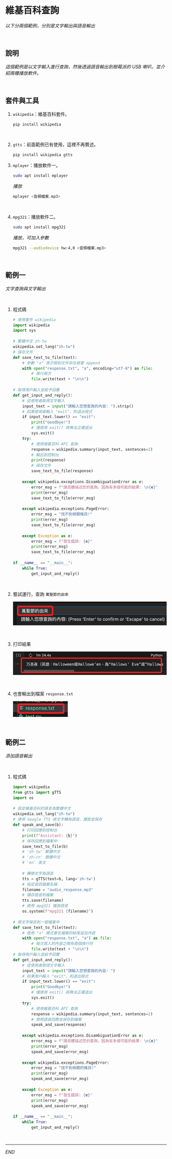 # 維基百科查詢

_以下分兩個範例，分別是文字輸出與語音輸出_

<br>

## 說明

_這個範例是以文字輸入進行查詢，然後透過語音輸出到樹莓派的 USB 喇叭，並介紹兩種播放軟件。_

<br>

## 套件與工具

1. `wikipedia`：維基百科套件。

    ```python
    pip install wikipedia
    ```
<br>

2. `gtts`：前面範例已有使用，這裡不再贅述。

    ```bash
    pip install wikipedia gtts
    ```

3. `mplayer`：播放軟件一。

    ```bash
    sudo apt install mplayer
    ```
    _播放_
    ```bash
    mplayer <音頻檔案.mp3>
    ```

<br>

4. `mpg321`：播放軟件二。

    ```bash
    sudo apt install mpg321
    ```
    _播放，可加入參數_
    ```bash
    mpg321 --audiodevice hw:4,0 <音頻檔案.mp3>
    ```

<br>

## 範例一

_文字查詢與文字輸出_

<br>

1. 程式碼

    ```python
    # 使用套件 wikipedia
    import wikipedia
    import sys

    # 繁體中文 zh-tw
    wikipedia.set_lang("zh-tw")
    # 保存文件
    def save_text_to_file(text):
        # 參數 "a" 表示假如文件存在就會 append
        with open("response.txt", "a", encoding="utf-8") as file:  
            # 換行兩次
            file.write(text + "\n\n")            

    # 取得用戶輸入並給予回覆
    def get_input_and_reply():
        # 從使用者取得文字輸入
        input_text = input("請輸入您想查詢的內容: ").strip()  
        # 如果使用者輸入 "exit"，則退出程式
        if input_text.lower() == "exit":
            print("Goodbye!")
            # 僅使用 exit() 將無法正確退出
            sys.exit()
        try:
            # 使用维基百科 API 查詢
            response = wikipedia.summary(input_text, sentences=2)
            # 輸出到控制台
            print(response)           
            # 保存文件
            save_text_to_file(response)  
            
        except wikipedia.exceptions.DisambiguationError as e:
            error_msg = f"請具體描述您的查詢，因為有多個可能的結果: \n{e}"
            print(error_msg)
            save_text_to_file(error_msg)
            
        except wikipedia.exceptions.PageError:
            error_msg = "找不到相關條目!"
            print(error_msg)
            save_text_to_file(error_msg)
            
        except Exception as e:
            error_msg = f"發生錯誤: {e}"
            print(error_msg)
            save_text_to_file(error_msg)
            
    if __name__ == "__main__":
        while True:
            get_input_and_reply()
    ```

<br>

2. 嘗試運行，查詢 `萬聖節的由來`

    ![](images/img_18.png)

<br>

3. 打印結果

    ![](images/img_19.png)

<br>

4. 也會輸出到檔案 `response.txt`

    ![](images/img_20.png)

<br>

## 範例二

_添加語音輸出_



<br>

1. 程式碼

    ```python
    import wikipedia
    from gtts import gTTS
    import os

    # 設定維基百科的語言為繁體中文
    wikipedia.set_lang("zh-tw")
    # 使用 Google TTS 將文字轉為語音，播放並保存
    def speak_and_save(b):
        # 打印回應到控制台
        print(f"Assistant: {b}")            
        # 保存回應到檔案中
        save_text_to_file(b)                
        # 'zh-tw' 繁體中文
        # 'zh-cn' 簡體中文
        # 'en' 英文

        # 轉換文字為語音
        tts = gTTS(text=b, lang='zh-tw')    
        # 指定音訊檔案名稱
        filename = "audio_response.mp3"     
        # 儲存語音到檔案
        tts.save(filename)                  
        # 使用 mpg321 播放語音
        os.system(f"mpg321 {filename}")     

    # 將文字保存到一個檔案中
    def save_text_to_file(text):
        # 使用 "a" 模式會在檔案的結尾追加內容
        with open("response.txt", "a") as file: 
            # 每次寫入的內容之間有兩個換行符
            file.write(text + "\n\n")           
    # 取得用戶輸入並給予回覆
    def get_input_and_reply():
        # 從使用者取得文字輸入
        input_text = input("請輸入您想查詢的內容: ") 
        # 如果用戶輸入 "exit"，則退出程式
        if input_text.lower() == "exit":
            print("Goodbye!")
            # 僅使用 exit() 將無法正確退出
            sys.exit()
        try:
            # 使用維基百科 API 查詢
            response = wikipedia.summary(input_text, sentences=2)
            # 使用語音回應並保存到檔案
            speak_and_save(response)     
            
        except wikipedia.exceptions.DisambiguationError as e:
            error_msg = f"請具體描述您的查詢，因為有多個可能的結果: \n{e}"
            print(error_msg)
            speak_and_save(error_msg)
            
        except wikipedia.exceptions.PageError:
            error_msg = "找不到相關的條目!"
            print(error_msg)
            speak_and_save(error_msg)
            
        except Exception as e:
            error_msg = f"發生錯誤: {e}"
            print(error_msg)
            speak_and_save(error_msg)
            
    if __name__ == "__main__":
        while True:
            get_input_and_reply()
    ```


<br>

---

_END_